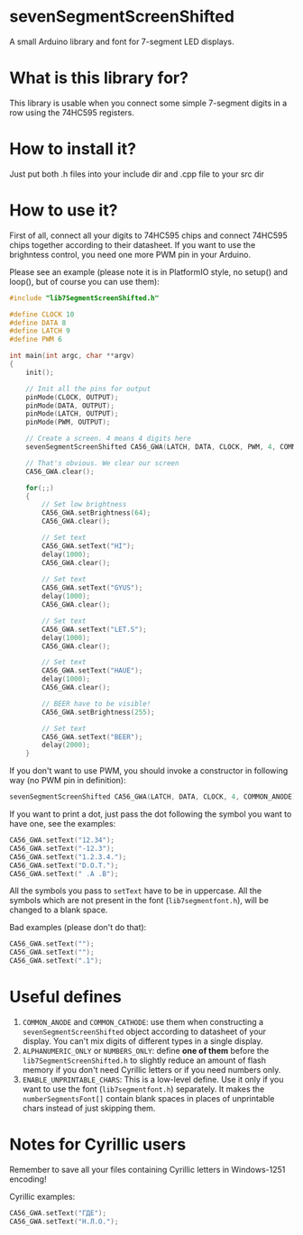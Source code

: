 # sevenSegmentScreenShifted
A small Arduino library and font for 7-segment LED displays.

# What is this library for?
This library is usable when you connect some simple 7-segment digits in a row using the 74HC595 registers.

# How to install it?
Just put both .h files into your include dir and .cpp file to your src dir

# How to use it?
First of all, connect all your digits to 74HC595 chips and connect 74HC595 chips together according to their datasheet. If you want to use the brighntess control, you need one more PWM pin in your Arduino.

Please see an example (please note it is in PlatformIO style, no setup() and loop(), but of course you can use them):

```cpp
#include "lib7SegmentScreenShifted.h"

#define CLOCK 10
#define DATA 8 
#define LATCH 9
#define PWM 6 

int main(int argc, char **argv) 
{
    init();

    // Init all the pins for output  
    pinMode(CLOCK, OUTPUT);
    pinMode(DATA, OUTPUT);
    pinMode(LATCH, OUTPUT); 
    pinMode(PWM, OUTPUT); 

    // Create a screen. 4 means 4 digits here
    sevenSegmentScreenShifted CA56_GWA(LATCH, DATA, CLOCK, PWM, 4, COMMON_ANODE);

    // That's obvious. We clear our screen
    CA56_GWA.clear();

    for(;;) 
    {
        // Set low brightness
        CA56_GWA.setBrightness(64);
        CA56_GWA.clear();

        // Set text
        CA56_GWA.setText("HI");
        delay(1000); 
        CA56_GWA.clear();   
        
        // Set text
        CA56_GWA.setText("GYUS");
        delay(1000); 
        CA56_GWA.clear();

        // Set text
        CA56_GWA.setText("LET.S");
        delay(1000);
        CA56_GWA.clear(); 

        // Set text
        CA56_GWA.setText("HAUE");
        delay(1000); 
        CA56_GWA.clear();

        // BEER have to be visible!
        CA56_GWA.setBrightness(255);

        // Set text
        CA56_GWA.setText("BEER");
        delay(2000); 
    }
```

If you don't want to use PWM, you should invoke a constructor in following way (no PWM pin in definition):
```cpp
sevenSegmentScreenShifted CA56_GWA(LATCH, DATA, CLOCK, 4, COMMON_ANODE);
```

If you want to print a dot, just pass the dot following the symbol you want to have one, see the examples:
```cpp
CA56_GWA.setText("12.34");
CA56_GWA.setText("-12.3");
CA56_GWA.setText("1.2.3.4.");
CA56_GWA.setText("D.O.T.");
CA56_GWA.setText(" .A .B");
```

All the symbols you pass to `setText` have to be in uppercase. All the symbols which are not present in the font (`lib7segmentfont.h`), will be changed to a blank space. 

Bad examples (please don't do that):
```cpp
CA56_GWA.setText("");
CA56_GWA.setText("");
CA56_GWA.setText(".1");
```


# Useful defines

1. `COMMON_ANODE` and `COMMON_CATHODE`: use them when constructing a `sevenSegmentScreenShifted` object according to datasheet of your display. You can't mix digits of different types in a single display.
1. `ALPHANUMERIC_ONLY` or `NUMBERS_ONLY`: define **one of them** before the `lib7SegmentScreenShifted.h` to slightly reduce an amount of flash memory if you don't need Cyrillic letters or if you need numbers only.
1. `ENABLE_UNPRINTABLE_CHARS`: This is a low-level define. Use it only if you want to use the font (`lib7segmentfont.h`) separately. It makes the `numberSegmentsFont[]` contain blank spaces in places of unprintable chars instead of just skipping them.

# Notes for Cyrillic users
Remember to save all your files containing Cyrillic letters in Windows-1251 encoding!

Cyrillic examples:
```cpp
CA56_GWA.setText("ГДЕ");
CA56_GWA.setText("Н.Л.О.");
```